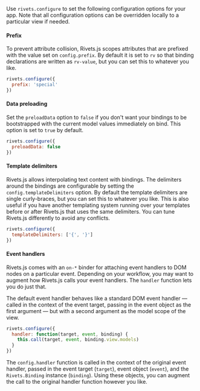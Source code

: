 Use `rivets.configure` to set the following configuration options for your app. Note that all configuration options can be overridden locally to a particular view if needed.

#### Prefix

To prevent attribute collision, Rivets.js scopes attributes that are prefixed with the value set on `config.prefix`. By default it is set to `rv` so that binding declarations are written as `rv-value`, but you can set this to whatever you like.

```javascript
rivets.configure({
  prefix: 'special'
})
```

#### Data preloading

Set the `preloadData` option to `false` if you don't want your bindings to be bootstrapped with the current model values immediately on bind. This option is set to `true` by default.

```javascript
rivets.configure({
  preloadData: false
})
```

#### Template delimiters

Rivets.js allows interpolating text content with bindings. The delimiters around the bindings are configurable by setting the `config.templateDelimiters` option. By default the template delimiters are single curly-braces, but you can set this to whatever you like. This is also useful if you have another templating system running over your templates before or after Rivets.js that uses the same delimiters. You can tune Rivets.js differently to avoid any conflicts.

```javascript
rivets.configure({
  templateDelimiters: ['{', '}']
})
```

#### Event handlers

Rivets.js comes with an `on-*` binder for attaching event handlers to DOM nodes on a particular event. Depending on your workflow, you may want to augment how Rivets.js calls your event handlers. The `handler` function lets you do just that.

The default event handler behaves like a standard DOM event handler &mdash; called in the context of the event target, passing in the event object as the first argument &mdash; but with a second argument as the model scope of the view.

```javascript
rivets.configure({
  handler: function(target, event, binding) {
    this.call(target, event, binding.view.models)
  }
})
```

The `config.handler` function is called in the context of the original event handler, passed in the event target (`target`), event object (`event`), and the `Rivets.Binding` instance (`binding`). Using these objects, you can augment the call to the original handler function however you like.
